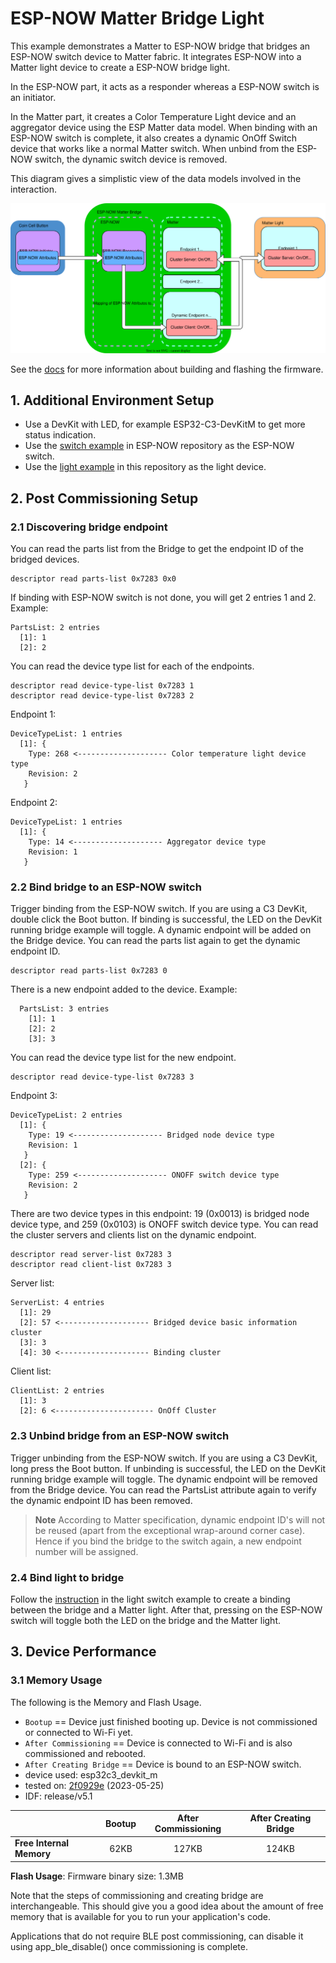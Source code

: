 # ESP-NOW Matter Bridge Light

This example demonstrates a Matter to ESP-NOW bridge that bridges an ESP-NOW switch device to Matter fabric. It integrates ESP-NOW into a Matter light device to create a ESP-NOW bridge light.

In the ESP-NOW part, it acts as a responder whereas a ESP-NOW switch is an initiator.

In the Matter part, it creates a Color Temperature Light device and an aggregator device using the ESP Matter data model. When binding with an ESP-NOW switch is complete, it also creates a dynamic OnOff Switch device that works like a normal Matter switch. When unbind from the ESP-NOW switch, the dynamic switch device is removed.

This diagram gives a simplistic view of the data models involved in the interaction.

![data model](./docs/esp-now-bridge-datamodel.drawio.svg)

See the [docs](https://docs.espressif.com/projects/esp-matter/en/main/esp32/developing.html) for more information about building and flashing the firmware.

## 1. Additional Environment Setup

* Use a DevKit with LED, for example ESP32-C3-DevKitM to get more status indication.
* Use the [switch example](https://github.com/espressif/esp-now/tree/master/examples/coin_cell_demo/switch) in ESP-NOW repository as the ESP-NOW switch.
* Use the [light example](../light/) in this repository as the light device.

## 2. Post Commissioning Setup

### 2.1 Discovering bridge endpoint

You can read the parts list from the Bridge to get the endpoint ID of the bridged devices.

```
descriptor read parts-list 0x7283 0x0
```

If binding with ESP-NOW switch is not done, you will get 2 entries 1 and 2. Example:

```
PartsList: 2 entries
  [1]: 1
  [2]: 2
```

You can read the device type list for each of the endpoints.

```
descriptor read device-type-list 0x7283 1
descriptor read device-type-list 0x7283 2
```

Endpoint 1:

```
DeviceTypeList: 1 entries
  [1]: {
    Type: 268 <-------------------- Color temperature light device type
    Revision: 2
   }
```

Endpoint 2:

```
DeviceTypeList: 1 entries
  [1]: {
    Type: 14 <-------------------- Aggregator device type
    Revision: 1
   }
```

### 2.2 Bind bridge to an ESP-NOW switch

Trigger binding from the ESP-NOW switch. If you are using a C3 DevKit, double click the Boot button. If binding is successful, the LED on the DevKit running bridge example will toggle. A dynamic endpoint will be added on the Bridge device. You can read the parts list again to get the dynamic endpoint ID.

```
descriptor read parts-list 0x7283 0
```

There is a new endpoint added to the device. Example:

```
  PartsList: 3 entries
    [1]: 1
    [2]: 2
    [3]: 3
```

You can read the device type list for the new endpoint.

```
descriptor read device-type-list 0x7283 3
```

Endpoint 3:

```
DeviceTypeList: 2 entries
  [1]: {
    Type: 19 <-------------------- Bridged node device type
    Revision: 1
   }
  [2]: {
    Type: 259 <-------------------- ONOFF switch device type
    Revision: 2
   }
```

There are two device types in this endpoint: 19 (0x0013) is bridged node device type, and 259 (0x0103) is ONOFF switch device type. You can read the cluster servers and clients list on the dynamic endpoint.

```
descriptor read server-list 0x7283 3
descriptor read client-list 0x7283 3
```

Server list:

```
ServerList: 4 entries
  [1]: 29
  [2]: 57 <-------------------- Bridged device basic information cluster
  [3]: 3
  [4]: 30 <-------------------- Binding cluster
```

Client list:

```
ClientList: 2 entries
  [1]: 3
  [2]: 6 <---------------------- OnOff Cluster
```

### 2.3 Unbind bridge from an ESP-NOW switch

Trigger unbinding from the ESP-NOW switch. If you are using a C3 DevKit, long press the Boot button. If unbinding is successful, the LED on the DevKit running bridge example will toggle. The dynamic endpoint will be removed from the Bridge device. You can read the PartsList attribute again to verify the dynamic endpoint ID has been removed.

> __Note__
According to Matter specification, dynamic endpoint ID's will not be reused (apart from the exceptional wrap-around corner case). Hence if you bind the bridge to the switch again, a new endpoint number will be assigned.

### 2.4 Bind light to bridge

Follow the [instruction](../light_switch/README.md#21-bind-light-to-switch) in the light switch example to create a binding between the bridge and a Matter light. After that, pressing on the ESP-NOW switch will toggle both the LED on the bridge and the Matter light.

## 3. Device Performance

### 3.1 Memory Usage

The following is the Memory and Flash Usage.

-   `Bootup` == Device just finished booting up. Device is not commissioned or connected to Wi-Fi yet.
-   `After Commissioning` == Device is connected to Wi-Fi and is also commissioned and rebooted.
-   `After Creating Bridge` == Device is bound to an ESP-NOW switch.
-   device used: esp32c3_devkit_m
-   tested on: [2f0929e](https://github.com/espressif/esp-matter/commit/2f0929e5f8fd58b1a4cbaa2bd8b171ce50ad2a75)
    (2023-05-25)
-   IDF: release/v5.1

|                         | Bootup | After Commissioning | After Creating Bridge |
|:-                       |:-:     |:-:                  |:-:                    |
|**Free Internal Memory** |62KB    |127KB                |124KB                  |

**Flash Usage**: Firmware binary size: 1.3MB

Note that the steps of commissioning and creating bridge are interchangeable. This should give you a good idea about the amount of free memory that is
available for you to run your application's code.

Applications that do not require BLE post commissioning, can disable it using app_ble_disable() once commissioning is complete.
